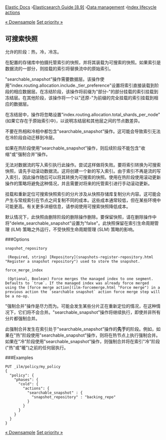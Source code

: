 

[Elastic Docs](/guide/) ›[Elasticsearch Guide [8.9]](index.md) ›[Data
management](data-management.md) ›[Index lifecycle actions](ilm-actions.md)

[« Downsample](ilm-downsample.md) [Set priority »](ilm-set-priority.md)

## 可搜索快照

允许的阶段：热，冷，冷冻。

在配置的存储库中拍摄托管索引的快照，并将其装载为可搜索的快照。如果索引是数据流的一部分，则挂载的索引将替换流中的原始索引。

"searchable_snapshot"操作需要数据层。该操作使用"index.routing.allocation.include._tier_preference"设置将索引直接装载到阶段的相应数据层。在冻结阶段，该操作将前缀为"部分-"的部分挂载的索引挂载到冻结层。在其他阶段，该操作将一个以"还原-"为前缀的完全挂载的索引挂载到相应的数据层。

在冻结层中，操作将忽略设置"index.routing.allocation.total_shards_per_node"(如果它存在于原始索引中)，以说明冻结层和其他层之间的节点数差异。

不要在热相和冷相中都包含"searchable_snapshot"操作。这可能会导致索引无法在冷阶段自动迁移到冷层。

如果在热阶段使用"searchable_snapshot"操作，则后续阶段不能包含"收缩"或"强制合并"操作。

无法对数据流的写入索引执行此操作。尝试这样做将失败。要将索引转换为可搜索快照，请先手动滚动数据流。这将创建一个新的写入索引。由于索引不再是流的写入索引，因此操作随后可以将其转换为可搜索的快照。使用在热阶段使用滚动更新操作的策略将避免这种情况，并且需要对将来的托管索引进行手动滚动更新。

挂载和重新定位可搜索快照索引的分片涉及从快照存储库复制分片内容。这可能会产生与常规索引在节点之间复制不同的成本。这些成本通常较低，但在某些环境中可能更高。有关更多详细信息，请参阅使用可搜索快照降低成本。

默认情况下，此快照由删除阶段的删除操作删除。要保留快照，请在删除操作中将"delete_searchable_snapshot"设置为"false"。此快照保留在索引生命周期管理 (ILM) 策略之外运行，不受快照生命周期管理 (SLM) 策略的影响。

###Options

`snapshot_repository`

     (Required, string) [Repository](snapshots-register-repository.html "Register a snapshot repository") used to store the snapshot. 
`force_merge_index`

     (Optional, Boolean) Force merges the managed index to one segment. Defaults to `true`. If the managed index was already force merged using the [force merge action](ilm-forcemerge.html "Force merge") in a previous action the `searchable snapshot` action force merge step will be a no-op. 

"强制合并"操作是尽力而为。可能会发生某些分片正在重新定位的情况，在这种情况下，它们将不会合并。"searchable_snapshot"操作将继续执行，即使并非所有分片都强制合并。

此强制合并发生在索引处于"searchable_snapshot"操作的**先于**的阶段。例如，如果在"热"阶段使用"searchable_snapshot"操作，则将在热节点上执行强制合并。如果在"冷"阶段使用"searchable_snapshot"操作，则强制合并将在索引"冷"阶段("热"或"暖")之前的任何层执行。

###Examples

    
    
    PUT _ilm/policy/my_policy
    {
      "policy": {
        "phases": {
          "cold": {
            "actions": {
              "searchable_snapshot" : {
                "snapshot_repository" : "backing_repo"
              }
            }
          }
        }
      }
    }

[« Downsample](ilm-downsample.md) [Set priority »](ilm-set-priority.md)
